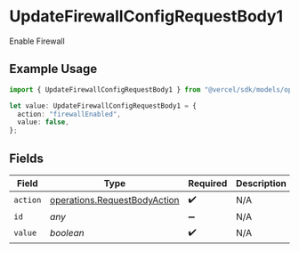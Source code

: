 # UpdateFirewallConfigRequestBody1

Enable Firewall

## Example Usage

```typescript
import { UpdateFirewallConfigRequestBody1 } from "@vercel/sdk/models/operations/updatefirewallconfig.js";

let value: UpdateFirewallConfigRequestBody1 = {
  action: "firewallEnabled",
  value: false,
};
```

## Fields

| Field                                                                        | Type                                                                         | Required                                                                     | Description                                                                  |
| ---------------------------------------------------------------------------- | ---------------------------------------------------------------------------- | ---------------------------------------------------------------------------- | ---------------------------------------------------------------------------- |
| `action`                                                                     | [operations.RequestBodyAction](../../models/operations/requestbodyaction.md) | :heavy_check_mark:                                                           | N/A                                                                          |
| `id`                                                                         | *any*                                                                        | :heavy_minus_sign:                                                           | N/A                                                                          |
| `value`                                                                      | *boolean*                                                                    | :heavy_check_mark:                                                           | N/A                                                                          |